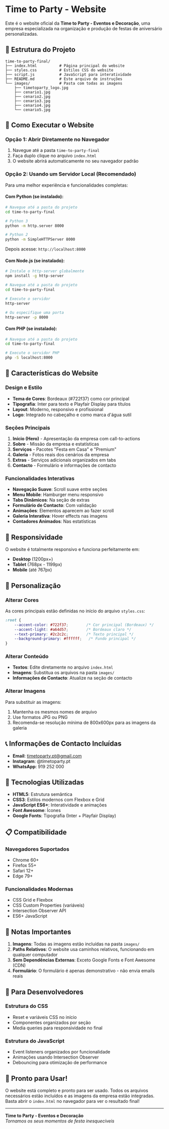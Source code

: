 # Time to Party - Website

Este é o website oficial da **Time to Party - Eventos e Decoração**, uma empresa especializada na organização e produção de festas de aniversário personalizadas.

## 📁 Estrutura do Projeto

```
time-to-party-final/
├── index.html          # Página principal do website
├── styles.css          # Estilos CSS do website
├── script.js           # JavaScript para interatividade
├── README.md           # Este arquivo de instruções
└── images/             # Pasta com todas as imagens
    ├── timetoparty_logo.jpg
    ├── cenario1.jpg
    ├── cenario2.jpg
    ├── cenario3.jpg
    ├── cenario4.jpg
    └── cenario5.jpg
```

## 🚀 Como Executar o Website

### Opção 1: Abrir Diretamente no Navegador
1. Navegue até a pasta `time-to-party-final`
2. Faça duplo clique no arquivo `index.html`
3. O website abrirá automaticamente no seu navegador padrão

### Opção 2: Usando um Servidor Local (Recomendado)
Para uma melhor experiência e funcionalidades completas:

#### Com Python (se instalado):
```bash
# Navegue até a pasta do projeto
cd time-to-party-final

# Python 3
python -m http.server 8000

# Python 2
python -m SimpleHTTPServer 8000
```
Depois acesse: `http://localhost:8000`

#### Com Node.js (se instalado):
```bash
# Instale o http-server globalmente
npm install -g http-server

# Navegue até a pasta do projeto
cd time-to-party-final

# Execute o servidor
http-server

# Ou especifique uma porta
http-server -p 8000
```

#### Com PHP (se instalado):
```bash
# Navegue até a pasta do projeto
cd time-to-party-final

# Execute o servidor PHP
php -S localhost:8000
```

## 🌟 Características do Website

### Design e Estilo
- **Tema de Cores**: Bordeaux (#722f37) como cor principal
- **Tipografia**: Inter para texto e Playfair Display para títulos
- **Layout**: Moderno, responsivo e profissional
- **Logo**: Integrado no cabeçalho e como marca d'água sutil

### Seções Principais
1. **Início (Hero)** - Apresentação da empresa com call-to-actions
2. **Sobre** - Missão da empresa e estatísticas
3. **Serviços** - Pacotes "Festa em Casa" e "Premium"
4. **Galeria** - Fotos reais dos cenários da empresa
5. **Extras** - Serviços adicionais organizados em tabs
6. **Contacto** - Formulário e informações de contacto

### Funcionalidades Interativas
- **Navegação Suave**: Scroll suave entre seções
- **Menu Mobile**: Hamburger menu responsivo
- **Tabs Dinâmicos**: Na seção de extras
- **Formulário de Contacto**: Com validação
- **Animações**: Elementos aparecem ao fazer scroll
- **Galeria Interativa**: Hover effects nas imagens
- **Contadores Animados**: Nas estatísticas

## 📱 Responsividade

O website é totalmente responsivo e funciona perfeitamente em:
- **Desktop** (1200px+)
- **Tablet** (768px - 1199px)
- **Mobile** (até 767px)

## 🎨 Personalização

### Alterar Cores
As cores principais estão definidas no início do arquivo `styles.css`:
```css
:root {
    --accent-color: #722f37;        /* Cor principal (Bordeaux) */
    --accent-light: #a64d57;        /* Bordeaux claro */
    --text-primary: #2c2c2c;        /* Texto principal */
    --background-primary: #ffffff;   /* Fundo principal */
}
```

### Alterar Conteúdo
- **Textos**: Edite diretamente no arquivo `index.html`
- **Imagens**: Substitua os arquivos na pasta `images/`
- **Informações de Contacto**: Atualize na seção de contacto

### Alterar Imagens
Para substituir as imagens:
1. Mantenha os mesmos nomes de arquivo
2. Use formatos JPG ou PNG
3. Recomenda-se resolução mínima de 800x600px para as imagens da galeria

## 📞 Informações de Contacto Incluídas

- **Email**: timetoparty.pt@gmail.com
- **Instagram**: @timetoparty.pt
- **WhatsApp**: 919 252 000

## 🔧 Tecnologias Utilizadas

- **HTML5**: Estrutura semântica
- **CSS3**: Estilos modernos com Flexbox e Grid
- **JavaScript ES6+**: Interatividade e animações
- **Font Awesome**: Ícones
- **Google Fonts**: Tipografia (Inter + Playfair Display)

## 📋 Compatibilidade

### Navegadores Suportados
- Chrome 60+
- Firefox 55+
- Safari 12+
- Edge 79+

### Funcionalidades Modernas
- CSS Grid e Flexbox
- CSS Custom Properties (variáveis)
- Intersection Observer API
- ES6+ JavaScript

## 🚨 Notas Importantes

1. **Imagens**: Todas as imagens estão incluídas na pasta `images/`
2. **Paths Relativos**: O website usa caminhos relativos, funcionando em qualquer computador
3. **Sem Dependências Externas**: Exceto Google Fonts e Font Awesome (CDN)
4. **Formulário**: O formulário é apenas demonstrativo - não envia emails reais

## 📝 Para Desenvolvedores

### Estrutura do CSS
- Reset e variáveis CSS no início
- Componentes organizados por seção
- Media queries para responsividade no final

### Estrutura do JavaScript
- Event listeners organizados por funcionalidade
- Animações usando Intersection Observer
- Debouncing para otimização de performance

## 🎉 Pronto para Usar!

O website está completo e pronto para ser usado. Todos os arquivos necessários estão incluídos e as imagens da empresa estão integradas. Basta abrir o `index.html` no navegador para ver o resultado final!

---

**Time to Party - Eventos e Decoração**  
*Tornamos os seus momentos de festa inesquecíveis*
